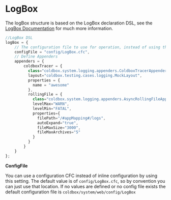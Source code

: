 # LogBox

The logBox structure is based on the LogBox declaration DSL, see the  [LogBox Documentation](http://wiki.coldbox.org/wiki/LogBox.cfm) for much more information.

```js
//LogBox DSL
logBox = {
    // The configuration file to use for operation, instead of using this structure
    configFile = "config/LogBox.cfc",
	// Define Appenders
	appenders = {
		coldboxTracer = { 
		  class="coldbox.system.logging.appenders.ColdboxTracerAppender",
		  layout="coldbox.testing.cases.logging.MockLayout", 
		  properties = {
		    name = "awesome"
		  },
		  rollingFile = {
		    class="coldbox.system.logging.appenders.AsyncRollingFileAppender",
			levelMax="WARN",
			levelMin="FATAL",
			properties={
			  filePath="/#appMapping#/logs",
			  autoExpand="true",
			  fileMaxSize="3000",
			  fileMaxArchives="5"
			}
		  }
		}
	}
};
```

**ConfigFile**

You can use a configuration CFC instead of inline configuration by using this setting.  The default value is of `config/LogBox.cfc`, so by convention you can just use that location.  If no values are defined or no config file exists the default configuration file is `coldbox/system/web/config/LogBox`
